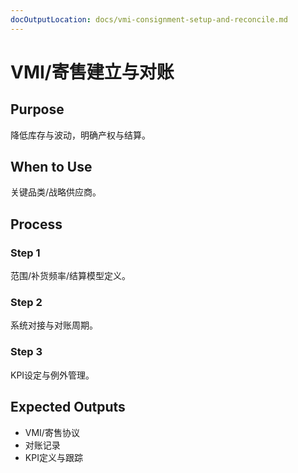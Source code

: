 ```yaml
---
docOutputLocation: docs/vmi-consignment-setup-and-reconcile.md
---
```


# VMI/寄售建立与对账

## Purpose

降低库存与波动，明确产权与结算。

## When to Use

关键品类/战略供应商。

## Process

### Step 1

范围/补货频率/结算模型定义。

### Step 2

系统对接与对账周期。

### Step 3

KPI设定与例外管理。

## Expected Outputs

- VMI/寄售协议
- 对账记录
- KPI定义与跟踪
